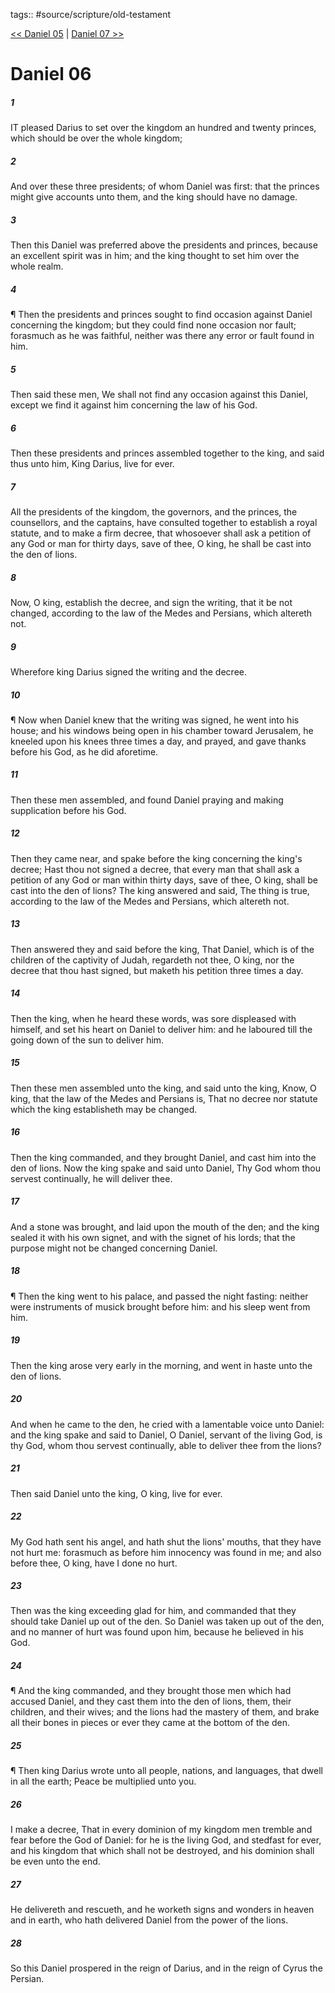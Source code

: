 tags:: #source/scripture/old-testament

[<< Daniel 05](old-testament/27_Daniel/Daniel_05.md) | [Daniel 07 >>](old-testament/27_Daniel/Daniel_07.md)

# Daniel 06

##### 1

IT pleased Darius to set over the kingdom an hundred and twenty princes, which should be over the whole kingdom;

##### 2

And over these three presidents; of whom Daniel was first: that the princes might give accounts unto them, and the king should have no damage.

##### 3

Then this Daniel was preferred above the presidents and princes, because an excellent spirit was in him; and the king thought to set him over the whole realm.

##### 4

¶ Then the presidents and princes sought to find occasion against Daniel concerning the kingdom; but they could find none occasion nor fault; forasmuch as he was faithful, neither was there any error or fault found in him.

##### 5

Then said these men, We shall not find any occasion against this Daniel, except we find it against him concerning the law of his God.

##### 6

Then these presidents and princes assembled together to the king, and said thus unto him, King Darius, live for ever.

##### 7

All the presidents of the kingdom, the governors, and the princes, the counsellors, and the captains, have consulted together to establish a royal statute, and to make a firm decree, that whosoever shall ask a petition of any God or man for thirty days, save of thee, O king, he shall be cast into the den of lions.

##### 8

Now, O king, establish the decree, and sign the writing, that it be not changed, according to the law of the Medes and Persians, which altereth not.

##### 9

Wherefore king Darius signed the writing and the decree.

##### 10

¶ Now when Daniel knew that the writing was signed, he went into his house; and his windows being open in his chamber toward Jerusalem, he kneeled upon his knees three times a day, and prayed, and gave thanks before his God, as he did aforetime.

##### 11

Then these men assembled, and found Daniel praying and making supplication before his God.

##### 12

Then they came near, and spake before the king concerning the king's decree; Hast thou not signed a decree, that every man that shall ask a petition of any God or man within thirty days, save of thee, O king, shall be cast into the den of lions? The king answered and said, The thing is true, according to the law of the Medes and Persians, which altereth not.

##### 13

Then answered they and said before the king, That Daniel, which is of the children of the captivity of Judah, regardeth not thee, O king, nor the decree that thou hast signed, but maketh his petition three times a day.

##### 14

Then the king, when he heard these words, was sore displeased with himself, and set his heart on Daniel to deliver him: and he laboured till the going down of the sun to deliver him.

##### 15

Then these men assembled unto the king, and said unto the king, Know, O king, that the law of the Medes and Persians is, That no decree nor statute which the king establisheth may be changed.

##### 16

Then the king commanded, and they brought Daniel, and cast him into the den of lions. Now the king spake and said unto Daniel, Thy God whom thou servest continually, he will deliver thee.

##### 17

And a stone was brought, and laid upon the mouth of the den; and the king sealed it with his own signet, and with the signet of his lords; that the purpose might not be changed concerning Daniel.

##### 18

¶ Then the king went to his palace, and passed the night fasting: neither were instruments of musick brought before him: and his sleep went from him.

##### 19

Then the king arose very early in the morning, and went in haste unto the den of lions.

##### 20

And when he came to the den, he cried with a lamentable voice unto Daniel: and the king spake and said to Daniel, O Daniel, servant of the living God, is thy God, whom thou servest continually, able to deliver thee from the lions?

##### 21

Then said Daniel unto the king, O king, live for ever.

##### 22

My God hath sent his angel, and hath shut the lions' mouths, that they have not hurt me: forasmuch as before him innocency was found in me; and also before thee, O king, have I done no hurt.

##### 23

Then was the king exceeding glad for him, and commanded that they should take Daniel up out of the den. So Daniel was taken up out of the den, and no manner of hurt was found upon him, because he believed in his God.

##### 24

¶ And the king commanded, and they brought those men which had accused Daniel, and they cast them into the den of lions, them, their children, and their wives; and the lions had the mastery of them, and brake all their bones in pieces or ever they came at the bottom of the den.

##### 25

¶ Then king Darius wrote unto all people, nations, and languages, that dwell in all the earth; Peace be multiplied unto you.

##### 26

I make a decree, That in every dominion of my kingdom men tremble and fear before the God of Daniel: for he is the living God, and stedfast for ever, and his kingdom that which shall not be destroyed, and his dominion shall be even unto the end.

##### 27

He delivereth and rescueth, and he worketh signs and wonders in heaven and in earth, who hath delivered Daniel from the power of the lions.

##### 28

So this Daniel prospered in the reign of Darius, and in the reign of Cyrus the Persian.
